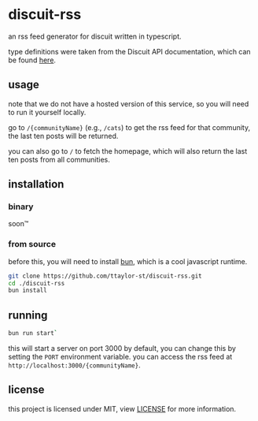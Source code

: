 # discuit-rss

an rss feed generator for discuit written in typescript.

type definitions were taken from the Discuit API documentation, which can be
found [here](https://docs.discuit.net/).

## usage

note that we do not have a hosted version of this service, so you will need to
run it yourself locally.

go to `/{communityName}` (e.g., `/cats`) to get the rss feed for that
community, the last ten posts will be returned.

you can also go to `/` to fetch the homepage, which will also return the last
ten posts from all communities.

## installation

### binary

soon™

### from source

before this, you will need to install [bun](https://bun.sh/), which is a
cool javascript runtime.

```bash
git clone https://github.com/ttaylor-st/discuit-rss.git
cd ./discuit-rss
bun install
```

## running

```bash
bun run start`
```

this will start a server on port 3000 by default, you can change this by
setting the `PORT` environment variable. you can access the rss feed at
`http://localhost:3000/{communityName}`.

## license

this project is licensed under MIT, view [LICENSE](./LICENSE) for more
information.
